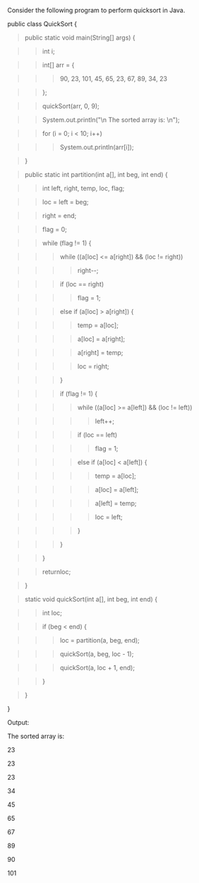 Consider the following program to perform quicksort in Java.

public class QuickSort {

> public static void main(String\[\] args) {

> > int i;

> > int\[\] arr = {

> > > 90, 23, 101, 45, 65, 23, 67, 89, 34, 23

> > };

> > quickSort(arr, 0, 9);

> > System.out.println(\"\\n The sorted array is: \\n\");

> > for (i = 0; i \< 10; i++)

> > > System.out.println(arr\[i\]);

> }

> public static int partition(int a\[\], int beg, int end) {

> > int left, right, temp, loc, flag;

> > loc = left = beg;

> > right = end;

> > flag = 0;

> > while (flag != 1) {

> > > while ((a\[loc\] \<= a\[right\]) && (loc != right))

> > > > right\--;

> > > if (loc == right)

> > > > flag = 1;

> > > else if (a\[loc\] > a\[right\]) {

> > > > temp = a\[loc\];

> > > > a\[loc\] = a\[right\];

> > > > a\[right\] = temp;

> > > > loc = right;

> > > }

> > > if (flag != 1) {

> > > > while ((a\[loc\] >= a\[left\]) && (loc != left))

> > > > > left++;

> > > > if (loc == left)

> > > > > flag = 1;

> > > > else if (a\[loc\] \< a\[left\]) {

> > > > > temp = a\[loc\];

> > > > > a\[loc\] = a\[left\];

> > > > > a\[left\] = temp;

> > > > > loc = left;

> > > > }

> > > }

> > }

> > returnloc;

> }

> static void quickSort(int a\[\], int beg, int end) {

> > int loc;

> > if (beg \< end) {

> > > loc = partition(a, beg, end);

> > > quickSort(a, beg, loc - 1);

> > > quickSort(a, loc + 1, end);

> > }

> }

}

Output:

The sorted array is:

23

23

23

34

45

65

67

89

90

101